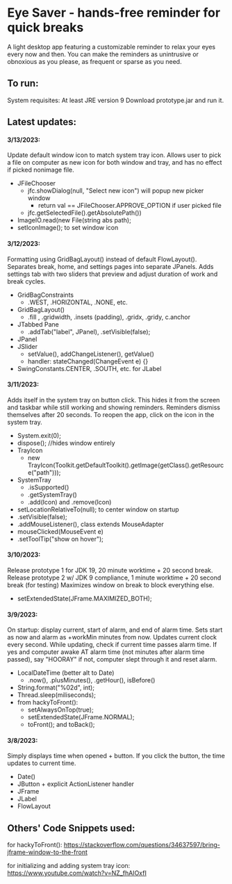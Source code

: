 # Eye Saver - hands-free reminder for quick breaks
A light desktop app featuring a customizable reminder to relax your eyes every now and then. You can make the reminders as unintrusive or obnoxious as you please, as frequent or sparse as you need. 

## To run:
System requisites: At least JRE version 9
Download prototype.jar and run it.

## Latest updates:
#### 3/13/2023:
Update default window icon to match system tray icon. Allows user to pick a file on computer as new icon for both window and tray, and has no effect if picked nonimage file. 
- JFileChooser
     - jfc.showDialog(null, "Select new icon") will popup new picker window
          - return val == JFileChooser.APPROVE_OPTION if user picked file
     - jfc.getSelectedFile().getAbsolutePath())
- ImageIO.read(new File(string abs path);
- setIconImage(); to set window icon

#### 3/12/2023:
Formatting using GridBagLayout() instead of default FlowLayout(). Separates break, home, and settings pages into separate JPanels. Adds settings tab with two sliders that preview and adjust duration of work and break cycles. 
- GridBagConstraints
     - .WEST, .HORIZONTAL, .NONE, etc.
- GridBagLayout()
     - .fill , .gridwidth, .insets (padding), .gridx, .gridy, c.anchor
- JTabbed Pane
     - .addTab("label", JPanel), .setVisible(false); 
- JPanel
- JSlider
     - setValue(), addChangeListener(), getValue()
     - handler: stateChanged(ChangeEvent e) {}
- SwingConstants.CENTER, .SOUTH, etc. for JLabel


#### 3/11/2023:
Adds itself in the system tray on button click. This hides it from the screen and taskbar while still working and showing reminders. Reminders dismiss themselves after 20 seconds. To reopen the app, click on the icon in the system tray. 
- System.exit(0);
- dispose();  //hides window entirely
- TrayIcon
     - new TrayIcon(Toolkit.getDefaultToolkit().getImage(getClass().getResource("path")));
- SystemTray
     - .isSupported()
     - .getSystemTray()
     - .add(Icon) and .remove(Icon)
- setLocationRelativeTo(null); to center window on startup
- .setVisible(false);
- .addMouseListener(), class extends MouseAdapter
- mouseClicked(MouseEvent e)
- .setToolTip("show on hover");


#### 3/10/2023:
Release prototype 1 for JDK 19, 20 minute worktime + 20 second break.
Release prototype 2 w/ JDK 9 compliance, 1 minute worktime + 20 second break (for testing)
Maximizes window on break to block everything else.
- setExtendedState(JFrame.MAXIMIZED_BOTH);


#### 3/9/2023: 
On startup: display current, start of alarm, and end of alarm time.  Sets start as now and alarm as +workMin minutes from now. 
Updates current clock every second. While updating, check if current time passes alarm time. 
If yes and computer awake AT alarm time (not minutes after alarm time passed), say "HOORAY"
if not, computer slept through it and reset alarm. 
- LocalDateTime (better alt to Date)
     - .now(), .plusMinutes(), .getHour(), isBefore()
- String.format("%02d", int); 
- Thread.sleep(miliseconds); 
- from hackyToFront():
     - setAlwaysOnTop(true);
     - setExtendedState(JFrame.NORMAL);
     - toFront();  and toBack();


#### 3/8/2023: 
Simply displays time when opened + button.
If you click the button, the time updates to current time. 
- Date()
- JButton + explicit ActionListener handler
- JFrame
- JLabel
- FlowLayout

## Others' Code Snippets used:
for hackyToFront(): 
https://stackoverflow.com/questions/34637597/bring-jframe-window-to-the-front

for initializing and adding system tray icon:
https://www.youtube.com/watch?v=NZ_fhAIOxfI
